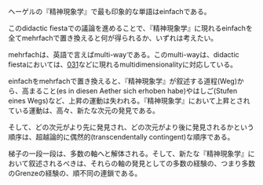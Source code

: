 ヘーゲルの『精神現象学』で最も印象的な単語はeinfachである。

このdidactic fiestaでの議論を進めることで、『精神現象学』に現れるeinfachを全てmehrfachで置き換えると何が得られるか、いずれは考えたい。

mehrfachは、英語で言えばmulti-wayである。このmulti-wayは、didactic fiestaにおいては、[031](https://github.com/TomonariMASADA/didactic-fiesta/blob/c37659c1ea23a8b2121ae1436cf4c5c0749e56bb/031.md)などに現れるmultidimensionalityに対応している。

einfachをmehrfachで置き換えると、『精神現象学』が叙述する道程(Weg)から、高まること(es in diesen Aether sich erhoben habe)やはしご(Stufen eines Wegs)など、上昇の運動は失われる。『精神現象学』において上昇とされている運動は、高々、新たな次元の発見である。

そして、どの次元がより先に発見され、どの次元がより後に発見されるかという順序は、超越論的に偶然的(transcendentally contingent)な順序である。

梯子の一段一段は、多数の軸へと解体される。そして、新たな『精神現象学』において叙述されるべきは、それらの軸の発見としての多数の経験の、つまり多数のGrenzeの経験の、順不同の連鎖である。
